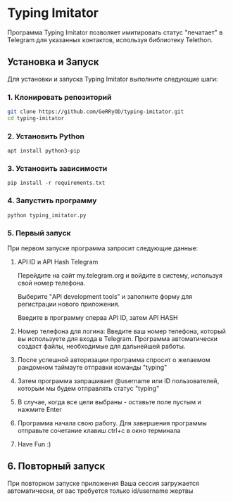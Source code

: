 # Typing Imitator

Программа Typing Imitator позволяет имитировать статус "печатает" в Telegram для указанных контактов, используя библиотеку Telethon.

## Установка и Запуск

Для установки и запуска Typing Imitator выполните следующие шаги:

### 1. Клонировать репозиторий

```bash
git clone https://github.com/GeRRyOD/typing-imitator.git
cd typing-imitator

```

### 2. Установить Python

```
apt install python3-pip

```

### 3. Установить зависимости
```
pip install -r requirements.txt
```

### 4. Запустить программу
```
python typing_imitator.py
```

### 5. Первый запуск
При первом запуске программа запросит следующие данные:
1. API ID и API Hash Telegram
   
   Перейдите на сайт my.telegram.org и войдите в систему, используя свой номер телефона.
   
   Выберите "API development tools" и заполните форму для регистрации нового приложения.
   
   Введите в программу сперва API ID, затем API HASH
   
3. Номер телефона для логина: Введите ваш номер телефона, который вы используете для входа в Telegram. Программа автоматически создаст файлы, необходимые для дальнейшей работы.
4. После успешной авторизации программа спросит о желаемом рандомном таймауте отправки команды "typing"
5. Затем программа запрашивает @username или ID пользователей, которым мы будем отправлять статус "typing"
6. В случае, когда все цели выбраны - оставьте поле пустым и нажмите Enter
7. Программа начала свою работу. Для завершения программы отправьте сочетание клавиш ctrl+c в окно терминала
8. Have Fun :)

## 6. Повторный запуск
При повторном запуске приложения Ваша сессия загружается автоматически, от вас требуется только id/username жертвы
